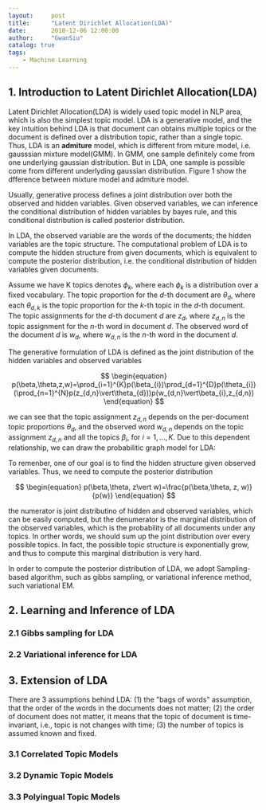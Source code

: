 ```yaml
---
layout:     post
title:      "Latent Dirichlet Allocation(LDA)"
date:       2018-12-06 12:00:00
author:     "GwanSiu"
catalog: true
tags:
    - Machine Learning
---
```


## 1. Introduction to Latent Dirichlet Allocation(LDA)

Latent Dirichlet Allocation(LDA) is widely used topic model in NLP area, which is also the simplest topic model. LDA is a generative model, and the key intuition behind LDA is that document can obtains multiple topics or the document is defined over a distribution topic, rather than a single topic. Thus, LDA is an **admiture** model, which is different from miture model, i.e. gausssian mixture model(GMM). In GMM, one sample definitely come from one underlying gaussian distribution. But in LDA, one sample is possible come from different underlyding gaussian distribution. Figure 1 show the dfference between mixture model and admiture model.


Usually, generative process defines a joint distribution over both the observed and hidden variables. Given observed variables, we can inference the conditional distribution of hidden variables by bayes rule, and this conditional distribution is called posterior distribution.


In LDA, the observed variable are the words of the documents; the hidden variables are the topic structure. The computational problem of LDA is to compute the hidden structure from given documents, which is equivalent to compute the posterior distribution, i.e. the conditional distribution of hidden variables given documents.

Assume we have K topics denotes $\phi_{k}$, where each $\phi_{k}$ is a distribution over a fixed vocabulary. The topic proportion for the $d$-th document are $\theta_{d}$, where each $\theta_{d,k}$ is the topic proportion for the $k$-th topic in the $d$-th document. The topic assignments for the $d$-th document $d$ are $z_{d}$, where $z_{d,n}$ is the topic assignment for the $n$-th word in document $d$. The observed word of the document $d$ is $w_{d}$, where $w_{d,n}$ is the $n$-th word in the document $d$.

The generative formulation of LDA is defined as the joint distribution of the hidden variables and observed variables

$$
\begin{equation}
p(\beta,\theta,z,w)=\prod_{i=1}^{K}p(\beta_{i})\prod_{d=1}^{D}p(\theta_{i})(\prod_{n=1}^{N}p(z_{d,n}\vert\theta_{d}))p(w_{d,n}\vert\beta_{i},z_{d,n})
\end{equation}
$$

we can see that the topic assignment $z_{d,n}$ depends on the per-document topic proportions $\theta_{d}$, and the observed word $w_{d,n}$ depends on the topic assignment $z_{d,n}$ and all the topics $\beta_{i}$, for $i=1,...,K$.
Due to this dependent relationship, we can draw the probabilitic graph model for LDA:


To remenber, one of our goal is to find the hidden structure given observed variables. Thus, we need to compute the posterior distribution

$$
\begin{equation}
p(\beta,\theta, z\vert w)=\frac{p(\beta,\theta, z, w)}{p(w)}
\end{equation}
$$

the numerator is joint distributino of hidden and observed variables, which can be easily computed, but the denumerator is the marginal distribution of the observed variables, which is the probability of all documents under any topics. In orther words, we should sum up the joint distribution over every possible topics. In fact, the possible topic structure is exponentially grow, and thus to compute this marginal distribution is very hard.

In order to compute the posterior distribution of LDA, we adopt Sampling-based algorithm, such as gibbs sampling, or variational inference method, such variational EM. 


## 2. Learning and Inference of LDA

### 2.1 Gibbs sampling for LDA

### 2.2 Variational inference for LDA

## 3. Extension of LDA

There are 3 assumptions behind LDA: (1) the "bags of words" assumption, that the order of the words in the documents does not matter; (2) the order of document does not matter, it means that the topic of document is time-invariant, i.e., topic is not changes with time; (3) the number of topics is assumed known and fixed.

### 3.1 Correlated Topic Models

### 3.2 Dynamic Topic Models

### 3.3 Polyingual Topic Models